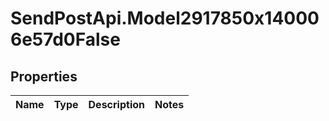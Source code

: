# SendPostApi.Model2917850x140006e57d0False

## Properties
Name | Type | Description | Notes
------------ | ------------- | ------------- | -------------


